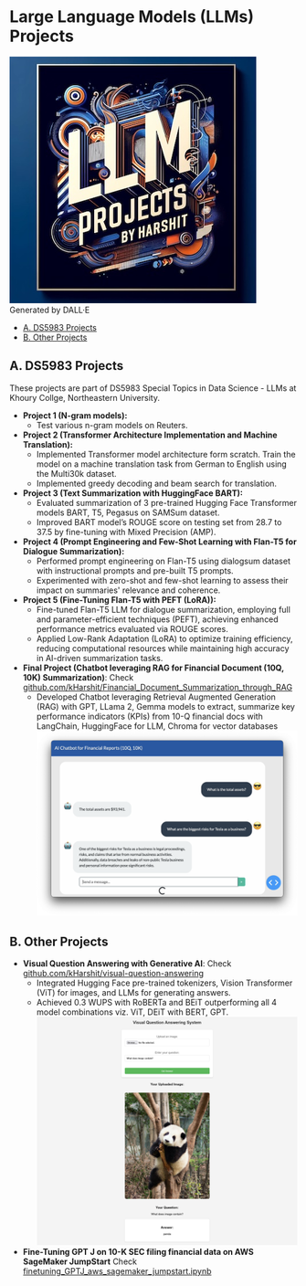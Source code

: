 # Large Language Models (LLMs) Projects 

![](./llm_projects.jpg)  
Generated by DALL·E

- [A. DS5983 Projects](#A-DS5983-Projects)
- [B. Other Projects](#B-Other-Projects)

## A. DS5983 Projects

These projects are part of DS5983 Special Topics in Data Science - LLMs at Khoury Collge, Northeastern University.

* **Project 1 (N-gram models):** 
    * Test various n-gram models on Reuters.
* **Project 2 (Transformer Architecture Implementation and Machine Translation):** 
    * Implemented Transformer model architecture form scratch. Train the model on a machine translation task from German to English using the Multi30k dataset. 
    * Implemented greedy decoding and beam search for translation.
* **Project 3 (Text Summarization with HuggingFace BART):**     
    * Evaluated summarization of 3 pre-trained Hugging Face Transformer models BART, T5, Pegasus on SAMSum dataset. 
    * Improved BART model’s ROUGE score on testing set from 28.7 to 37.5 by fine-tuning with Mixed Precision (AMP).
* **Project 4 (Prompt Engineering and Few-Shot Learning with Flan-T5 for Dialogue Summarization):** 
    * Performed prompt engineering on Flan-T5 using dialogsum dataset with instructional prompts and pre-built T5 prompts. 
    * Experimented with zero-shot and few-shot learning to assess their impact on summaries' relevance and coherence.
* **Project 5 (Fine-Tuning Flan-T5 with PEFT (LoRA)):**        
    * Fine-tuned Flan-T5 LLM for dialogue summarization, employing full and parameter-efficient techniques (PEFT), achieving enhanced performance metrics evaluated via ROUGE scores. 
    * Applied Low-Rank Adaptation (LoRA) to optimize training efficiency, reducing computational resources while maintaining high accuracy in AI-driven summarization tasks.
* **Final Project (Chatbot leveraging RAG for Financial Document (10Q, 10K) Summarization)**: Check [github.com/kHarshit/Financial_Document_Summarization_through_RAG](https://github.com/kHarshit/Financial_Document_Summarization_through_RAG)
     * Developed Chatbot leveraging Retrieval Augmented Generation (RAG) with GPT, LLama 2, Gemma models to extract, summarize key performance indicators (KPIs) from 10-Q financial docs with LangChain, HuggingFace for LLM, Chroma for vector databases
     ![](./rag_chatbot_10q.png)

## B. Other Projects

* **Visual Question Answering with Generative AI**: Check [github.com/kHarshit/visual-question-answering](https://github.com/kHarshit/visual-question-answering)
    * Integrated Hugging Face pre-trained tokenizers, Vision Transformer (ViT) for images, and LLMs for generating answers.
    * Achieved 0.3 WUPS with RoBERTa and BEiT outperforming all 4 model combinations viz. ViT, DEiT with BERT, GPT.
    ![](./vqa_page.png)
* **Fine-Tuning GPT J on 10-K SEC filing financial data on AWS SageMaker JumpStart** Check [finetuning_GPTJ_aws_sagemaker_jumpstart.ipynb](./finetuning_GPTJ_aws_sagemaker_jumpstart.ipynb)